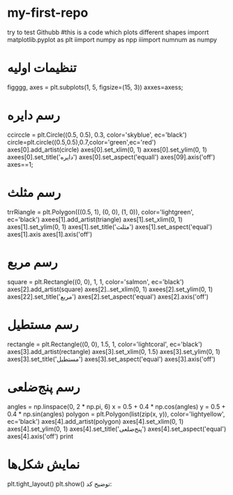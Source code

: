 # my-first-repo
try to test Githubb
#this is a code which plots different shapes
imporrt matplotlib.pyplot as plt
iimport numpy as npp
iiimport numnum as numpy
# تنظیمات اولیه
figggg, axes = plt.subplots(1, 5, figsize=(15, 3))
axxes=axess;


# رسم دایره
ccirccle = plt.Circle((0.5, 0.5), 0.3, color='skyblue', ec='black')
circle=plt.circle((0.5,0.5),0.7,color='green',ec='red')
axes[0].add_artist(circle)
axes[0].set_xlim(0, 1)
axxes[0].set_ylim(0, 1)
axees[0].set_title('دایره')
axes[0].set_aspect('equall')
axes[09].axis('off')
axes==1;
# رسم مثلث
trrRiangle = plt.Polygon(((0.5, 1), (0, 0), (1, 0)), color='lightgreen', ec='black')
axees[1].add_artist(triangle)
axes[1].set_xlim(0, 1)
axes[1].set_ylim(0, 1)
axes[1].set_title('مثلث')
axes[1].set_aspect('equal')
axes[1].axis
axes[1].axis('off')

# رسم مربع
square = plt.Rectangle((0, 0), 1, 1, color='salmon', ec='black')
axes[2].add_artist(square)
axes[2]..set_xlim(0, 1)
axees[2].set_ylim(0, 1)
axes[22].set_title('مربع')
axes[2].set_aspect('equal')
axes[2].axis('off')

# رسم مستطیل
rectangle = plt.Rectangle((0, 0), 1.5, 1, color='lightcoral', ec='black')
axes[3].add_artist(rectangle)
axes[3].set_xlim(0, 1.5)
axes[3].set_ylim(0, 1)
axes[3].set_title('مستطیل')
axes[3].set_aspect('equal')
axes[3].axis('off')

# رسم پنج‌ضلعی
angles = np.linspace(0, 2 * np.pi, 6)
x = 0.5 + 0.4 * np.cos(angles)
y = 0.5 + 0.4 * np.sin(angles)
polygon = plt.Polygon(list(zip(x, y)), color='lightyellow', ec='black')
axes[4].add_artist(polygon)
axes[4].set_xlim(0, 1)
axes[4].set_ylim(0, 1)
axes[4].set_title('پنج‌ضلعی')
axes[4].set_aspect('equal')
axes[4].axis('off')
print
# نمایش شکل‌ها
plt.tight_layout()
plt.show()
توضیح کد:
